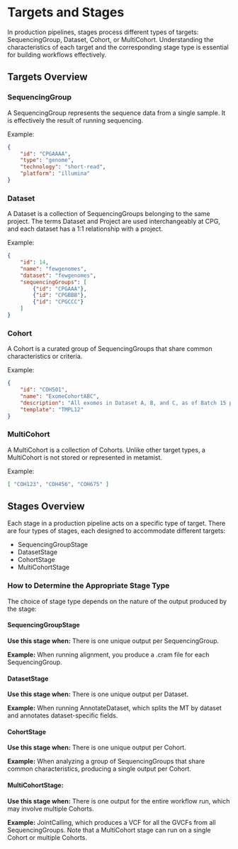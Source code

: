 # Targets and Stages
In production pipelines, stages process different types of targets: SequencingGroup, Dataset, Cohort, or MultiCohort. Understanding the characteristics of each target and the corresponding stage type is essential for building workflows effectively.

## Targets Overview
### SequencingGroup
A SequencingGroup represents the sequence data from a single sample. It is effectively the result of running sequencing. 

Example:
```json 
{
    "id": "CPGAAAA",
    "type": "genome",
    "technology": "short-read",
    "platform": "illumina"
}
```

### Dataset
A Dataset is a collection of SequencingGroups belonging to the same project. The terms Dataset and Project are used interchangeably at CPG, and each dataset has a 1:1 relationship with a project.

Example:
```json
{
    "id": 14,
    "name": "fewgenomes",
    "dataset": "fewgenomes",
    "sequencingGroups": [
        {"id": "CPGAAA"},
        {"id": "CPGBBB"},
        {"id": "CPGCCC"}
    ]
}
```

### Cohort
A Cohort is a curated group of SequencingGroups that share common characteristics or criteria.

Example:

```json
{
    "id": "COH501",
    "name": "ExomeCohortABC",
    "description": "All exomes in Dataset A, B, and C, as of Batch 15 processed on 24/08/24",
    "template": "TMPL12"
}
```

### MultiCohort
A MultiCohort is a collection of Cohorts. Unlike other target types, a MultiCohort is not stored or represented in metamist.

Example:

```json
[ "COH123", "COH456", "COH675" ]
```

## Stages Overview
Each stage in a production pipeline acts on a specific type of target. There are four types of stages, each designed to accommodate different targets:

* SequencingGroupStage
* DatasetStage
* CohortStage
* MultiCohortStage

### How to Determine the Appropriate Stage Type
The choice of stage type depends on the nature of the output produced by the stage:

#### SequencingGroupStage
**Use this stage when:** There is one unique output per SequencingGroup.

**Example:** When running alignment, you produce a .cram file for each SequencingGroup.

#### DatasetStage

**Use this stage when:** There is one unique output per Dataset.

**Example:** When running AnnotateDataset, which splits the MT by dataset and annotates dataset-specific fields.

#### CohortStage

**Use this stage when:** There is one unique output per Cohort.

**Example:** When analyzing a group of SequencingGroups that share common characteristics, producing a single output per Cohort.

#### MultiCohortStage:

**Use this stage when:** There is one output for the entire workflow run, which may involve multiple Cohorts.

**Example:** JointCalling, which produces a VCF for all the GVCFs from all SequencingGroups. Note that a MultiCohort stage can run on a single Cohort or multiple Cohorts.

